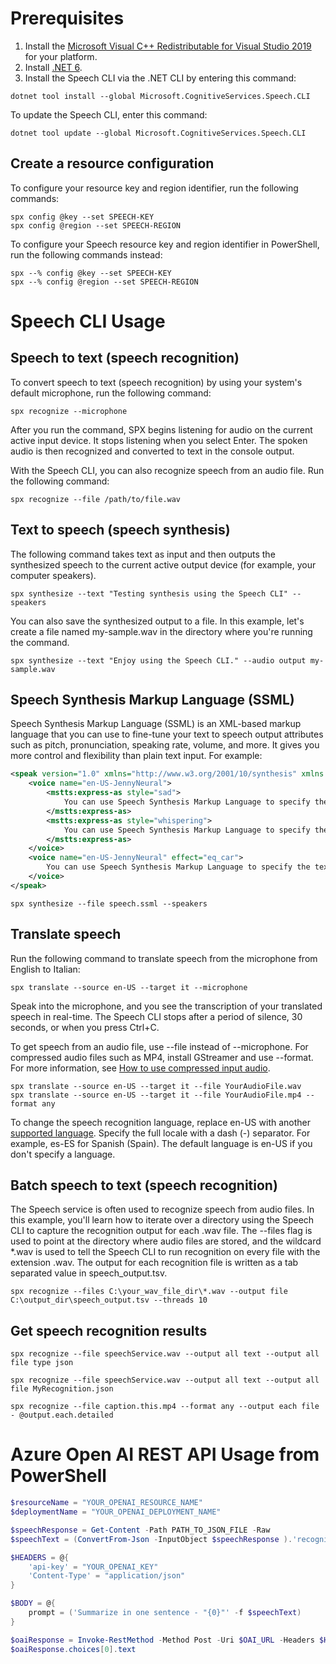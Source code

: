 # Prerequisites

1. Install the [Microsoft Visual C++ Redistributable for Visual Studio 2019](https://support.microsoft.com/help/2977003/the-latest-supported-visual-c-downloads) for your platform.
2. Install [.NET 6](https://learn.microsoft.com/en-us/dotnet/core/install/windows?tabs=net60#runtime-information).
3. Install the Speech CLI via the .NET CLI by entering this command:
```
dotnet tool install --global Microsoft.CognitiveServices.Speech.CLI
```
To update the Speech CLI, enter this command:
```
dotnet tool update --global Microsoft.CognitiveServices.Speech.CLI
```

## Create a resource configuration

To configure your resource key and region identifier, run the following commands:
```
spx config @key --set SPEECH-KEY
spx config @region --set SPEECH-REGION
```

To configure your Speech resource key and region identifier in PowerShell, run the following commands instead:
```
spx --% config @key --set SPEECH-KEY
spx --% config @region --set SPEECH-REGION
```

# Speech CLI Usage

## Speech to text (speech recognition)
To convert speech to text (speech recognition) by using your system's default microphone, run the following command:
```
spx recognize --microphone
```
After you run the command, SPX begins listening for audio on the current active input device. It stops listening when you select Enter. The spoken audio is then recognized and converted to text in the console output.

With the Speech CLI, you can also recognize speech from an audio file. Run the following command:
```
spx recognize --file /path/to/file.wav
```

## Text to speech (speech synthesis)

The following command takes text as input and then outputs the synthesized speech to the current active output device (for example, your computer speakers).
```
spx synthesize --text "Testing synthesis using the Speech CLI" --speakers
```

You can also save the synthesized output to a file. In this example, let's create a file named my-sample.wav in the directory where you're running the command.
```
spx synthesize --text "Enjoy using the Speech CLI." --audio output my-sample.wav
```

## Speech Synthesis Markup Language (SSML)

Speech Synthesis Markup Language (SSML) is an XML-based markup language that you can use to fine-tune your text to speech output attributes such as pitch, pronunciation, speaking rate, volume, and more. It gives you more control and flexibility than plain text input. For example:

```xml
<speak version="1.0" xmlns="http://www.w3.org/2001/10/synthesis" xmlns:mstts="https://www.w3.org/2001/mstts" xml:lang="en-US">
    <voice name="en-US-JennyNeural">
        <mstts:express-as style="sad">
            You can use Speech Synthesis Markup Language to specify the text to speech voice, language, name, style, and role for your speech output.
        </mstts:express-as>
        <mstts:express-as style="whispering">
            You can use Speech Synthesis Markup Language to specify the text to speech voice, language, name, style, and role for your speech output.
        </mstts:express-as>
    </voice>
    <voice name="en-US-JennyNeural" effect="eq_car">
        You can use Speech Synthesis Markup Language to specify the text to speech voice, language, name, style, and role for your speech output.
    </voice>
</speak>
```

```
spx synthesize --file speech.ssml --speakers
```

## Translate speech

Run the following command to translate speech from the microphone from English to Italian:
```
spx translate --source en-US --target it --microphone
```
Speak into the microphone, and you see the transcription of your translated speech in real-time. The Speech CLI stops after a period of silence, 30 seconds, or when you press Ctrl+C.

To get speech from an audio file, use --file instead of --microphone. For compressed audio files such as MP4, install GStreamer and use --format. For more information, see [How to use compressed input audio](https://learn.microsoft.com/en-us/azure/ai-services/speech-service/how-to-use-codec-compressed-audio-input-streams).
```
spx translate --source en-US --target it --file YourAudioFile.wav
spx translate --source en-US --target it --file YourAudioFile.mp4 --format any
```
To change the speech recognition language, replace en-US with another [supported language](https://learn.microsoft.com/en-us/azure/ai-services/speech-service/language-support?tabs=stt#supported-languages). Specify the full locale with a dash (-) separator. For example, es-ES for Spanish (Spain). The default language is en-US if you don't specify a language.



## Batch speech to text (speech recognition)

The Speech service is often used to recognize speech from audio files. In this example, you'll learn how to iterate over a directory using the Speech CLI to capture the recognition output for each .wav file. The --files flag is used to point at the directory where audio files are stored, and the wildcard *.wav is used to tell the Speech CLI to run recognition on every file with the extension .wav. The output for each recognition file is written as a tab separated value in speech_output.tsv.
```
spx recognize --files C:\your_wav_file_dir\*.wav --output file C:\output_dir\speech_output.tsv --threads 10
```

## Get speech recognition results

```
spx recognize --file speechService.wav --output all text --output all file type json

spx recognize --file speechService.wav --output all text --output all file MyRecognition.json

spx recognize --file caption.this.mp4 --format any --output each file - @output.each.detailed
```

# Azure Open AI REST API Usage from PowerShell

```powershell
$resourceName = "YOUR_OPENAI_RESOURCE_NAME"
$deploymentName = "YOUR_OPENAI_DEPLOYMENT_NAME"

$speechResponse = Get-Content -Path PATH_TO_JSON_FILE -Raw
$speechText = (ConvertFrom-Json -InputObject $speechResponse ).'recognizer.recognized.result.text'

$HEADERS = @{
    'api-key' = "YOUR_OPENAI_KEY"
    'Content-Type' = "application/json"
}

$BODY = @{
    prompt = ('Summarize in one sentence - "{0}"' -f $speechText)
}

$oaiResponse = Invoke-RestMethod -Method Post -Uri $OAI_URL -Headers $HEADERS -Body ($BODY|ConvertTo-Json)
$oaiResponse.choices[0].text

```